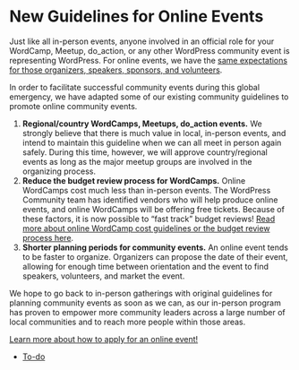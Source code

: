 # New Guidelines for Online Events

Just like all in-person events, anyone involved in an official role for your WordCamp, Meetup, do\_action, or any other WordPress community event is representing WordPress. For online events, we have the [same expectations for those organizers, speakers, sponsors, and volunteers](https://make.wordpress.org/community/handbook/wordcamp-organizer/become-an-organizer/representing-wordpress/). 

In order to facilitate successful community events during this global emergency, we have adapted some of our existing community guidelines to promote online community events. 

1.  **Regional/country WordCamps, Meetups, do\_action events.** We strongly believe that there is much value in local, in-person events, and intend to maintain this guideline when we can all meet in person again safely. During this time, however, we will approve country/regional events as long as the major meetup groups are involved in the organizing process.
2.  ****Reduce the budget review process for WordCamps.**** Online WordCamps cost much less than in-person events. The WordPress Community team has identified vendors who will help produce online events, and online WordCamps will be offering free tickets. Because of these factors, it is now possible to “fast track” budget reviews! [Read more about online WordCamp cost guidelines or the budget review process here](https://make.wordpress.org/community/handbook/virtual-events/online-wordcamp-cost-guidelines-and-the-budget-review-process/).
3.  **Shorter planning periods for community events.** An online event tends to be faster to organize. Organizers can propose the date of their event, allowing for enough time between orientation and the event to find speakers, volunteers, and market the event.

We hope to go back to in-person gatherings with original guidelines for planning community events as soon as we can, as our in-person program has proven to empower more community leaders across a large number of local communities and to reach more people within those areas.

[Learn more about how to apply for an online event!](https://make.wordpress.org/community/handbook/virtual-events/welcome/applying-for-a-virtual-event/)

*   [To-do](# "To-do")